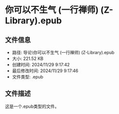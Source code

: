 ﻿# 你可以不生气 (一行禅师) (Z-Library).epub

## 文件信息
- 路径: 导论\你可以不生气 (一行禅师) (Z-Library).epub
- 大小: 221.52 KB
- 创建时间: 2024/11/29 9:17:42
- 最后修改时间: 2024/11/29 9:17:46
- 文件类型: .epub

## 文件描述
这是一个.epub类型的文件。

